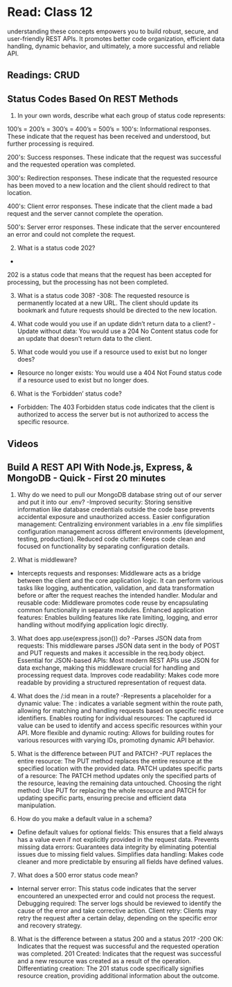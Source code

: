 # Read: Class 12
understanding these concepts empowers you to build robust, secure, and user-friendly REST APIs. It promotes better code organization, efficient data handling, dynamic behavior, and ultimately, a more successful and reliable API.
## Readings: CRUD
## Status Codes Based On REST Methods

1. In your own words, describe what each group of status code represents:

100’s =
200’s =
300’s =
400’s =
500’s =
100's: Informational responses. These indicate that the request has been received and understood, but further processing is required.

200's: Success responses. These indicate that the request was successful and the requested operation was completed.

300's: Redirection responses. These indicate that the requested resource has been moved to a new location and the client should redirect to that location.

400's: Client error responses. These indicate that the client made a bad request and the server cannot complete the operation.

500's: Server error responses. These indicate that the server encountered an error and could not complete the request.

2. What is a status code 202?
-
202 is a status code that means that the request has been accepted for processing, but the processing has not been completed.

3. What is a status code 308?
-308: The requested resource is permanently located at a new URL. The client should update its bookmark and future requests should be directed to the new location.

4. What code would you use if an update didn’t return data to a client?
-Update without data: You would use a 204 No Content status code for an update that doesn't return data to the client.

5. What code would you use if a resource used to exist but no longer does?
- Resource no longer exists: You would use a 404 Not Found status code if a resource used to exist but no longer does.

6. What is the ‘Forbidden’ status code?
- Forbidden: The 403 Forbidden status code indicates that the client is authorized to access the server but is not authorized to access the specific resource.

## Videos

## Build A REST API With Node.js, Express, & MongoDB - Quick - First 20 minutes

1. Why do we need to pull our MongoDB database string out of our server and put it into our .env?
-Improved security: Storing sensitive information like database credentials outside the code base prevents accidental exposure and unauthorized access.
Easier configuration management: Centralizing environment variables in a .env file simplifies configuration management across different environments (development, testing, production).
Reduced code clutter: Keeps code clean and focused on functionality by separating configuration details.

2. What is middleware?
- Intercepts requests and responses: Middleware acts as a bridge between the client and the core application logic. It can perform various tasks like logging, authentication, validation, and data transformation before or after the request reaches the intended handler.
Modular and reusable code: Middleware promotes code reuse by encapsulating common functionality in separate modules.
Enhanced application features: Enables building features like rate limiting, logging, and error handling without modifying application logic directly.

3. What does app.use(express.json()) do?
-Parses JSON data from requests: This middleware parses JSON data sent in the body of POST and PUT requests and makes it accessible in the req.body object.
Essential for JSON-based APIs: Most modern REST APIs use JSON for data exchange, making this middleware crucial for handling and processing request data.
Improves code readability: Makes code more readable by providing a structured representation of request data.

4. What does the /:id mean in a route?
-Represents a placeholder for a dynamic value: The : indicates a variable segment within the route path, allowing for matching and handling requests based on specific resource identifiers.
Enables routing for individual resources: The captured id value can be used to identify and access specific resources within your API.
More flexible and dynamic routing: Allows for building routes for various resources with varying IDs, promoting dynamic API behavior.


5. What is the difference between PUT and PATCH?
-PUT replaces the entire resource: The PUT method replaces the entire resource at the specified location with the provided data.
PATCH updates specific parts of a resource: The PATCH method updates only the specified parts of the resource, leaving the remaining data untouched.
Choosing the right method: Use PUT for replacing the whole resource and PATCH for updating specific parts, ensuring precise and efficient data manipulation.


6. How do you make a default value in a schema?
- Define default values for optional fields: This ensures that a field always has a value even if not explicitly provided in the request data.
Prevents missing data errors: Guarantees data integrity by eliminating potential issues due to missing field values.
Simplifies data handling: Makes code cleaner and more predictable by ensuring all fields have defined values.


7. What does a 500 error status code mean?
- Internal server error: This status code indicates that the server encountered an unexpected error and could not process the request.
Debugging required: The server logs should be reviewed to identify the cause of the error and take corrective action.
Client retry: Clients may retry the request after a certain delay, depending on the specific error and recovery strategy.

8. What is the difference between a status 200 and a status 201?
-200 OK: Indicates that the request was successful and the requested operation was completed.
201 Created: Indicates that the request was successful and a new resource was created as a result of the operation.
Differentiating creation: The 201 status code specifically signifies resource creation, providing additional information about the outcome.